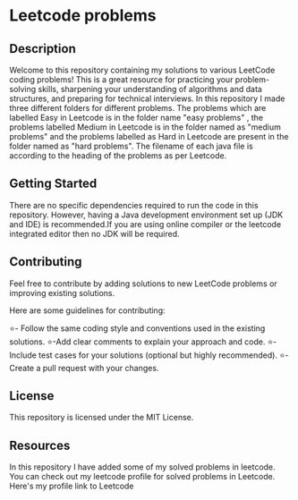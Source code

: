 # Leetcode problems 

## Description

Welcome to this repository containing my solutions to various LeetCode coding problems! This is a great resource for practicing your problem-solving skills, sharpening your understanding of algorithms and data structures, and preparing for technical interviews. In this repository I made three different folders for different problems. The problems which are labelled Easy in Leetcode is in the folder name "easy problems" , the problems labelled Medium in Leetcode is in the folder named as "medium problems" and the problems labelled as Hard in Leetcode are present in the folder named as "hard problems". The filename of each java file is according to the heading of the problems as per Leetcode.


## Getting Started

There are no specific dependencies required to run the code in this repository. However, having a Java development environment set up (JDK and IDE) is recommended.If you are using online compiler or the leetcode integrated editor then no JDK will be required. 

## Contributing

Feel free to contribute by adding solutions to new LeetCode problems or improving existing solutions.

Here are some guidelines for contributing:

⭐- Follow the same coding style and conventions used in the existing solutions.
⭐-Add clear comments to explain your approach and code.
⭐-Include test cases for your solutions (optional but highly recommended).
⭐-Create a pull request with your changes.

## License

This repository is licensed under the MIT License.

## Resources 

In this repository I have added some of my solved problems in leetcode. You can check out my leetcode profile for solved problems in Leetcode. Here's my profile link to Leetcode 
